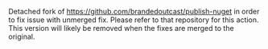 Detached fork of https://github.com/brandedoutcast/publish-nuget in order to fix issue with unmerged fix.
Please refer to that repository for this action. This version will likely be removed when the fixes are merged to the original.
